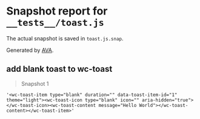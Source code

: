 # Snapshot report for `__tests__/toast.js`

The actual snapshot is saved in `toast.js.snap`.

Generated by [AVA](https://avajs.dev).

## add blank toast to wc-toast

> Snapshot 1

    '<wc-toast-item type="blank" duration="" data-toast-item-id="1" theme="light"><wc-toast-icon type="blank" icon="" aria-hidden="true"></wc-toast-icon><wc-toast-content message="Hello World"></wc-toast-content></wc-toast-item>'
